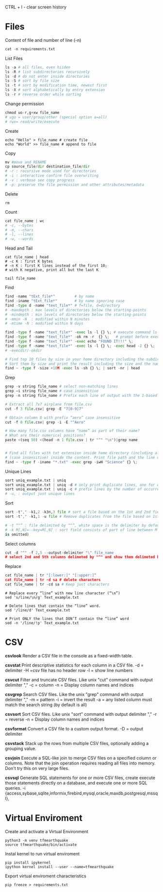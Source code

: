 CTRL + l - clear screen
history

# Files

Content of file and number of line (-n)
```python
cat -n requirements.txt 
```
List Files
```python
ls -a # all files, even hiiden
ls -R # list subdirectories recursively 
ls -d # do not enter inside directories 
ls -S # sort by file size 
ls -t # sort by modification time, newest first 
ls -X # sort alphabetically by entry extension 
ls -r # reverse order while sorting
```
Change permission
```python
chmod uo-r,g+xw file_name
# ugo = user/group/other (special option a=all)
# rwx= read/write/execute
```
Create
```
echo "Hello" > file_name # create file
echo "World" >> file_name # append to file
```
Copy
```python
mv #move and RENAME
cp source_file/dir destination_file/dir
# -r : recursive mode used for directories
# -i : interactive confirm file overwriting
# -v : verbose see copy progress
# -p: preserve the file permission and other attributes/metadata
```
Delete
```
rm 
```
Count
```python
cat file_name | wc
# -c, --bytes 
# -m, --chars 
# -l, --lines 
# -w, --words 
```

Head and Tail
```
cat file_name | head 
# -c K : first K bytes
# -n K : first K lines instead of the first 10; 
# with K negative, print all but the last K 

tail file_name 
```

Find
```python
find -name "tExt_file*"         # by name
find -iname "tExt_file*"        # by name ignoring case
find -type d -name "text_file*" # f=file, d=directory
# -maxdepth : max levels of directories below the starting-points
# -mindepth : min levels of directories below the starting-points
# -mmin -N  : modified within N minutes
# -mtime -N : modified within N days

find -type f -name "text_file*" -exec ls -l {} \; # execute command ls -l on file
find -type f -name "text_file*" -ok rm -r  {} \;   # prompt before executing the command
find -type f -name "text_file*" -exec echo "FOUND IT!!!" \;
find -type f -name "text_file*" -exec ls -l {} \; -exec head -2 {} \;
# -execdir/-okdir 

# Find top 10 files by size in your home directory including the subdirectories. 
# Sort them by size and print the result including the size and the name of the file
find ~ -type f -size +10M -exec ls -sh {} \; | sort -nr | head
```
Grep
```python
grep -v string file_name # select non-matching lines
grep –i string file_name # case insensitive
grep -n string file_name # Prefix each line of output with the 1-based line number within its input file.
```

```python
# Extract all 7x7 airplane from file.csv
cut -f 3 file.csv| grep -E "7[0-9]7"

# Obtain column 8 with prefix “aero” case insensitive
cut -f 8 file.csv| grep -i -E "^Aero"

# How many file.csv columns have “name” as part of their name? 
# What are their numerical positions? 
paste <(seq 50) <(head -n 1 file.csv | tr "^" "\n")|grep name


# Find all files with txt extension inside home directory (including all sub directories) that have word “Science” 
# (case insensitive) inside the content. Print file path and the line containing the (S/s)cience word. 
find ~ -type f -iname "*.txt" -exec grep -iwH "Science" {} \;
```

Unique Lines
```python
sort uniq_example.txt | uniq
sort uniq_example.txt | uniq -d # only print duplicate lines, one for each group
sort uniq_example.txt | uniq -c # prefix lines by the number of occurrences
# -u, : output just unique lines
```
Sort
```python
sort -t"," -k1,2 -k3n,3 file # sort a file based on the 1st and 2nd field, and numerically on 3rd field
sort -t"," -k1,1 -u file # Remove duplicates from the file based on 1st field

# -t “^” : file delimited by “^”, white space is the delimiter by default in sort.
# -k M[,N]=--key=M[,N] : sort field consists of part of line between M and N inclusive (or the end of the line, if N
is omitted)
```
Select columns
```python
cut -d "^" -f 2,5 --output-delimiter "\" file_name  
# select 2nd and 5th columns delimeted by "^" and show them delimeted by "\"
```
Replace
```python
cat file_name | tr "[:lower:]" "[:upper:]“
cat file_name | tr -d sa # delete characters
cat file_name | tr -cd sa # Keep just characters
```
```
# Replace every “line” with new line character (“\n”)
sed 's/line/\n/g' Text_example.txt

# Delete lines that contain the “line” word.
sed '/line/d' Text_example.txt

# Print ONLY the lines that DON’T contain the “line” word
sed -n '/line/!p' Text_example.txt
```

# CSV
__csvlook__ Render a CSV file in the console as a fixed-width table.

__csvstat__ Print descriptive statistics for each column in a CSV file.
  -d = delimiter	-H =csv file has no header row	-l = show line numbers

__csvcut__ Filter and truncate CSV files. Like unix "cut" command with output delimiter ","
  -c = column	-n = Display column names and indices

__csvgrep__ Search CSV files. Like the unix "grep" command with output delimiter ","
  -m = pattern	-i = invert the result
  -a = any listed column must match the search string (by default is all)

__csvsort__ Sort CSV files. Like unix "sort" command with output delimiter ","
	-r = reverse	-n = Display column names and indices

__csvformat__ Convert a CSV file to a custom output format.
	-D = output delimiter

__csvstack__ Stack up the rows from multiple CSV files, optionally adding a grouping value.

__csvjoin__ Execute a SQL-like join to merge CSV files on a specified column or columns. Note that the join operation requires reading all files into memory. Don't try this on very large files.

__csvsql__ Generate SQL statements for one or more CSV files, create execute those statements directly on a database, and execute one or more SQL queries.
	-i {access,sybase,sqlite,informix,firebird,mysql,oracle,maxdb,postgresql,mssql},

# Virtual Enviroment

Create and activate a Virtual Environment
```
python3 -m venv tfmearthquake
source tfmearthquake/bin/activate
```
Instal kernel to run virtual enviroment
```
pip install ipykernel
ipython kernel install --user --name=tfmearthquake
```
Export virtual enviroment characteristics
```
pip freeze > requirements.txt
```
